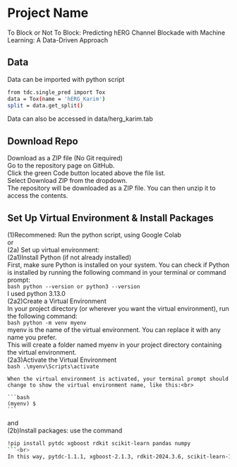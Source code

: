# Project Name
To Block or Not To Block:
Predicting hERG Channel Blockade with Machine Learning: A Data-Driven Approach


## Data
Data can be imported with python script
```bash
from tdc.single_pred import Tox
data = Tox(name = 'hERG_Karim')
split = data.get_split()
```
Data can also be accessed in data/herg_karim.tab

## Download Repo
Download as a ZIP file (No Git required)<br>
Go to the repository page on GitHub.<br>
Click the green Code button located above the file list.<br>
Select Download ZIP from the dropdown.<br>
The repository will be downloaded as a ZIP file. You can then unzip it to access the contents.<br>

## Set Up Virtual Environment & Install Packages
(1)Recommened: Run the python script, using Google Colab<br>
or<br>
(2a) Set up virtual environment: <br>
    (2a1)Install Python (if not already installed)<br>
    First, make sure Python is installed on your system. You can check if Python is installed by running the following command in your terminal or command prompt:<br>
    ```bash
    python --version
    or
    python3 --version
    ```<br>
    I used python 3.13.0<br>
    (2a2)Create a Virtual Environment<br>
    In your project directory (or wherever you want the virtual environment), run the following command:<br>
    ```bash
    python -m venv myenv
    ```<br>
    myenv is the name of the virtual environment. You can replace it with any name you prefer.<br>
    This will create a folder named myenv in your project directory containing the virtual environment.<br>
    (2a3)Activate the Virtual Environment<br>
    ```bash
    .\myenv\Scripts\activate
    ```

    
    When the virtual environment is activated, your terminal prompt should change to show the virtual environment name, like this:<br>
    
    ```bash
    (myenv) $
    ```



    
and<br>
(2b)Install packages: use the command<br>
```bash
!pip install pytdc xgboost rdkit scikit-learn pandas numpy
```<br>
In this way, pytdc-1.1.1, xgboost-2.1.3, rdkit-2024.3.6, scikit-learn-1.5.2, pandas-2.2.2, and numpy-1.26.4 are installed.<br>

